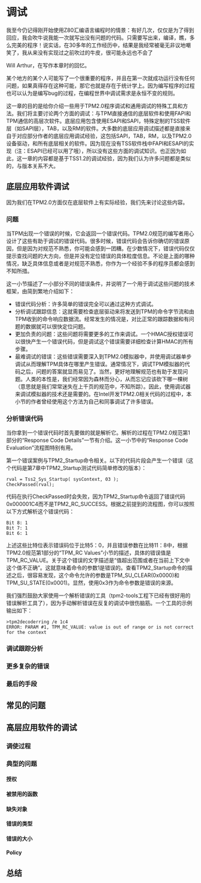 # 调试
我至今仍记得刚开始使用Z80汇编语言编程时的情景：有好几次，仅仅是为了得到回应，我会吹牛说我能一次就写出没有问题的代码。只需要写出来，编译，瞧，多么完美的程序！说实话，在30多年的工作经历中，结果是我经常被毫无非议地嘲笑了，我从来没有实现过之前吹过的牛皮，很可能永远也不会了

Will Arthur，在写作本章时的回忆。

某个地方的某个人可能写了一个很重要的程序，并且在第一次就成功运行没有任何问题，如果真得存在这种可能，那它也就是存在于统计学上。因为编写程序的过程也可以认为是编写bug的过程，在编程世界中调试需求是永恒不变的规则。

这一章的目的是给你介绍一些用于TPM2.0程序调试和通用调试的特殊工具和方法。我们将主要讨论两个方面的调试：与TPM直接通信的底层软件和使用FAPI和TPM通信的高层次软件。底层应用包含使用ESAPI和SAPI，特殊定制的TSS软件层（如SAPI层），TAB，以及RM的软件。大多数的底层应用调试描述都是直接来自于对应部分作者的底层应用调试经验，这包括SAPI，TAB，RM，以及TPM2.0设备驱动，和所有底层相关的软件。因为现在没有TSS软件栈中FAPI和ESAPI的实现（注：ESAPI已经可以用了哦），所以没有这些方面的调试知识。也正因为如此，这一章的内容都是基于TSS1.2的调试经验，因为我们认为许多问题都是类似的，与版本关系不大。

## 底层应用软件调试
因为我们在TPM2.0方面仅在底层软件上有实际经验，我们先来讨论这些内容。

### 问题
当TPM出现一个错误的时候，它会返回一个错误代码。TPM2.0规范的编写者用心设计了这些有助于调试的错误代码。很多时候，错误代码会告诉你确切的错误原因，但是因为对规范不熟悉，你可能会感到一团糟。在少数情况下，错误代码仅仅提示查找问题的大方向，但是并没有定位错误的具体粒度信息。不论是上面的哪种情况，缺乏具体信息或者是对规范不熟悉，你作为一个经验不多的程序员都会感到不知所措。

这一小节描述了一小部分不同的错误条件，并说明了一个用于调试这些问题的技术框架，由简到繁地介绍如下：
* 错误代码分析：许多简单的错误完全可以通过这种方式调试。
* 分析调试跟踪信息：这就需要检查底层驱动来将发送到TPM的命令字节流和由TPM收到的命令响应数据流。经常发生的情况是，对比正常的跟踪数据和有问题的数据就可以很快定位问题。
* 更加负责的问题：这些问题将需要更多的工作来调试。一个HMAC授权错误可以很快产生一个错误代码，但是调试这个错误需要详细检查计算HMAC的所有步骤。
* 最难调试的错误：这些错误需要深入到TPM2.0模拟器中，并使用调试器单步调试从而理解TPM具体在哪里产生错误。通常情况下，调试TPM模拟器的代码之后，问题的答案就显而易见了。当然，更好地理解规范也有助于发现问题。人类的本性是，我们经常因为森林而分心，从而忘记应该砍下哪一棵树（意思就是我们常常迷失在上千页的规范中，不知所踪）。因此，使用调试器来调试模拟器的技术还是需要的。在Intel开发TPM2.0相关代码的过程中，本小节的作者曾经使用这个方法为自己和同事调试了许多错误。

### 分析错误代码
当你拿到一个错误代码时首先要做的就是解析它。解析的过程在TPM2.0规范第1部分的“Response Code Details”一节有介绍。这一小节中的“Response Code Evaluation”流程图特别有用。

第一个错误案例与TPM2_Startup命令相关。以下的代码片段会产生一个错误（这个代码是第7章中TPM2_Startup测试代码简单修改的版本）：

```
rval = Tss2_Sys_Startup( sysContext, 03 );
CheckPassed(rval);
```

代码在执行CheckPassed时会失败，因为TPM2_Startup命令返回了错误代码0x000001C4而不是TPM2_RC_SUCCESS。根据之前提到的流程图，你可以按照以下方式解析这个错误代码：

```
Bit 8: 1
Bit 7: 1
Bit 6: 1
```

上述这些比特位表示错误码位于比特5：0，并且错误参数在比特11：8中，根据TPM2.0规范第1部分的“TPM_RC Values”小节的描述，具体的错误值是TPM_RC_VALUE。关于这个错误的文字描述是“值超出范围或者在当前上下文中这个值不正确”。这就意味着命令的参数1是错误的。查看TPM2_Startup命令的描述之后，很容易发现，这个命令允许的参数是TPM_SU_CLEAR(0x0000)和TPM_SU_STATE(0x0001)。显然，使用0x3作为命令参数是错误的来源。

我们强烈鼓励大家使用一个解析错误的工具（tpm2-tools工程下已经有很好用的错误解析工具了），因为手动解析错误在反复的调试中很伤脑筋。一个工具的示例输出如下：
```
>tpm2decoderring /e 1c4
ERROR: PARAM #1, TPM_RC_VALUE: value is out of range or is not correct for the context
```
### 调试跟踪分析
### 更多复杂的错误
### 最后的手段
## 常见的问题
## 高层应用软件的调试
### 调使过程
### 典型的问题
#### 授权
#### 被禁用的函数
#### 缺失对象
#### 错误的类型
#### 错误的大小
#### Policy
## 总结
